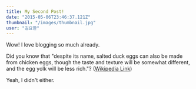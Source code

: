 ```yaml
---
title: My Second Post!
date: "2015-05-06T23:46:37.121Z"
thumbnail: "/images/thumbnail.jpg"
user: "김요한"
---
```


Wow! I love blogging so much already.

Did you know that "despite its name, salted duck eggs can also be made from
chicken eggs, though the taste and texture will be somewhat different, and the
egg yolk will be less rich."?
([Wikipedia Link](http://en.wikipedia.org/wiki/Salted_duck_egg))

Yeah, I didn't either.
 